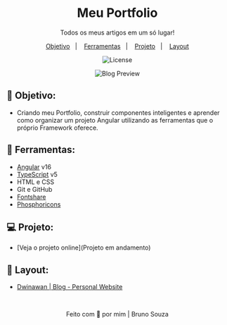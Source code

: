 <h1 align="center">
    Meu Portfolio
</h1>

<p align="center">
    Todos os meus artigos em um só lugar!
</p>

<p align="center">
  <a href="#objetivo">Objetivo</a>&nbsp;&nbsp;&nbsp;|&nbsp;&nbsp;&nbsp;
  <a href="#tecnologias">Ferramentas</a>&nbsp;&nbsp;&nbsp;|&nbsp;&nbsp;&nbsp;
  <a href="#projeto">Projeto</a>&nbsp;&nbsp;&nbsp;|&nbsp;&nbsp;&nbsp;
  <a href="#layout">Layout</a>
</p>

<p align="center">
  <img alt="License" src="https://img.shields.io/static/v1?label=license&message=MIT&color=49AA26&labelColor=000000">
</p>

<p align="center">
  <img alt="Blog Preview" src=".github/preview.jpeg">
</p>

<h2 id="objetivo">🚀 <b>Objetivo:</b></h2>

- Criando meu Portfolio, construir componentes inteligentes e aprender como organizar um projeto Angular utilizando as ferramentas que o próprio Framework oferece.

<h2 id="tecnologias">🔧 <b>Ferramentas:</b></h2>

- [Angular](https://angular.io/) v16
- [TypeScript](https://www.typescriptlang.org/docs/handbook/release-notes/typescript-5-0.html) v5
- HTML e CSS
- Git e GitHub
- [Fontshare](https://www.fontshare.com/)
- [Phosphoricons](https://phosphoricons.com/)

<h2 id="projeto">💻 <b>Projeto:</b></h2>

- [Veja o projeto online](Projeto em andamento)

<h2 id="layout">🎨 <b>Layout:</b></h2>

- [Dwinawan | Blog - Personal Website]()

<br>

<p align="center">
  Feito com 💜 por mim | Bruno Souza
</p>